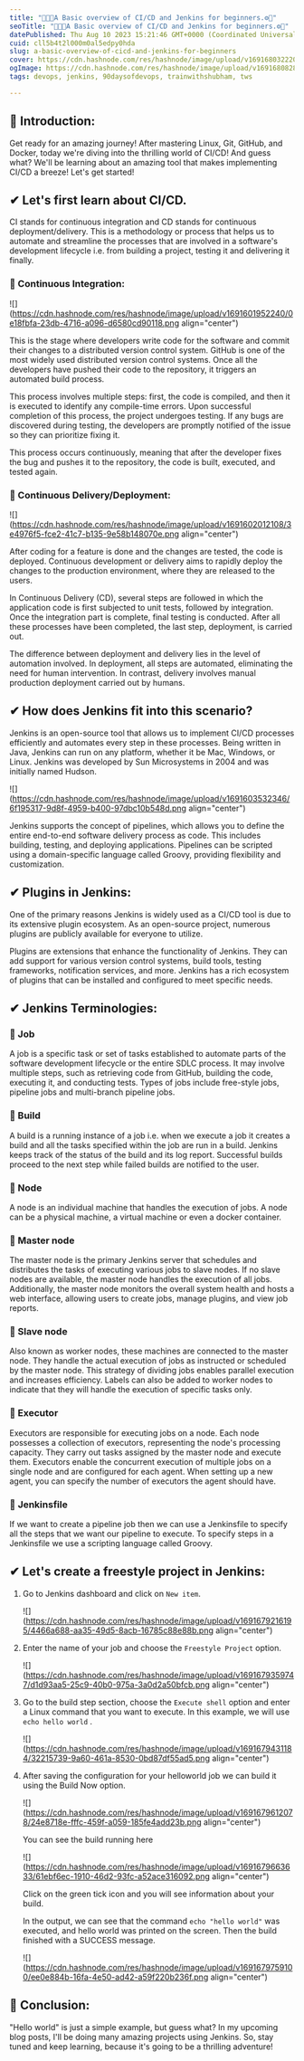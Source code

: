 ```yaml
---
title: "👨🏽‍🏫A Basic overview of CI/CD and Jenkins for beginners.⚙️🔄"
seoTitle: "👨🏽‍🏫A Basic overview of CI/CD and Jenkins for beginners.⚙️🔄"
datePublished: Thu Aug 10 2023 15:21:46 GMT+0000 (Coordinated Universal Time)
cuid: cll5b4t2l000m0al5edpy0hda
slug: a-basic-overview-of-cicd-and-jenkins-for-beginners
cover: https://cdn.hashnode.com/res/hashnode/image/upload/v1691680322207/b9a3a173-3bff-4920-bb38-11cb9e219e2b.png
ogImage: https://cdn.hashnode.com/res/hashnode/image/upload/v1691680828227/f2fa55bc-41de-4c16-af87-2331108b7e22.png
tags: devops, jenkins, 90daysofdevops, trainwithshubham, tws

---
```


## **📍** Introduction:

Get ready for an amazing journey! After mastering Linux, Git, GitHub, and Docker, today we're diving into the thrilling world of CI/CD! And guess what? We'll be learning about an amazing tool that makes implementing CI/CD a breeze! Let's get started!

## ✔ Let's first learn about CI/CD.

CI stands for continuous integration and CD stands for continuous deployment/delivery. This is a methodology or process that helps us to automate and streamline the processes that are involved in a software's development lifecycle i.e. from building a project, testing it and delivering it finally.

### 🔸 Continuous Integration:

![](https://cdn.hashnode.com/res/hashnode/image/upload/v1691601952240/0e18fbfa-23db-4716-a096-d6580cd90118.png align="center")

This is the stage where developers write code for the software and commit their changes to a distributed version control system. GitHub is one of the most widely used distributed version control systems. Once all the developers have pushed their code to the repository, it triggers an automated build process.

This process involves multiple steps: first, the code is compiled, and then it is executed to identify any compile-time errors. Upon successful completion of this process, the project undergoes testing. If any bugs are discovered during testing, the developers are promptly notified of the issue so they can prioritize fixing it.

This process occurs continuously, meaning that after the developer fixes the bug and pushes it to the repository, the code is built, executed, and tested again.

### 🔸 Continuous Delivery/Deployment:

![](https://cdn.hashnode.com/res/hashnode/image/upload/v1691602012108/3e4976f5-fce2-41c7-b135-9e58b148070e.png align="center")

After coding for a feature is done and the changes are tested, the code is deployed. Continuous development or delivery aims to rapidly deploy the changes to the production environment, where they are released to the users.

In Continuous Delivery (CD), several steps are followed in which the application code is first subjected to unit tests, followed by integration. Once the integration part is complete, final testing is conducted. After all these processes have been completed, the last step, deployment, is carried out.

The difference between deployment and delivery lies in the level of automation involved. In deployment, all steps are automated, eliminating the need for human intervention. In contrast, delivery involves manual production deployment carried out by humans.

## ✔ How does Jenkins fit into this scenario?

Jenkins is an open-source tool that allows us to implement CI/CD processes efficiently and automates every step in these processes. Being written in Java, Jenkins can run on any platform, whether it be Mac, Windows, or Linux. Jenkins was developed by Sun Microsystems in 2004 and was initially named Hudson.

![](https://cdn.hashnode.com/res/hashnode/image/upload/v1691603532346/6f195317-9d8f-4959-b400-97dbc10b548d.png align="center")

Jenkins supports the concept of pipelines, which allows you to define the entire end-to-end software delivery process as code. This includes building, testing, and deploying applications. Pipelines can be scripted using a domain-specific language called Groovy, providing flexibility and customization.

## ✔ Plugins in Jenkins:

One of the primary reasons Jenkins is widely used as a CI/CD tool is due to its extensive plugin ecosystem. As an open-source project, numerous plugins are publicly available for everyone to utilize.

Plugins are extensions that enhance the functionality of Jenkins. They can add support for various version control systems, build tools, testing frameworks, notification services, and more. Jenkins has a rich ecosystem of plugins that can be installed and configured to meet specific needs.

## ✔ Jenkins Terminologies:

### 🔸 Job

A job is a specific task or set of tasks established to automate parts of the software development lifecycle or the entire SDLC process. It may involve multiple steps, such as retrieving code from GitHub, building the code, executing it, and conducting tests. Types of jobs include free-style jobs, pipeline jobs and multi-branch pipeline jobs.

### 🔸 Build

A build is a running instance of a job i.e. when we execute a job it creates a build and all the tasks specified within the job are run in a build. Jenkins keeps track of the status of the build and its log report. Successful builds proceed to the next step while failed builds are notified to the user.

### 🔸 Node

A node is an individual machine that handles the execution of jobs. A node can be a physical machine, a virtual machine or even a docker container.

### 🔸 Master node

The master node is the primary Jenkins server that schedules and distributes the tasks of executing various jobs to slave nodes. If no slave nodes are available, the master node handles the execution of all jobs. Additionally, the master node monitors the overall system health and hosts a web interface, allowing users to create jobs, manage plugins, and view job reports.

### 🔸 Slave node

Also known as worker nodes, these machines are connected to the master node. They handle the actual execution of jobs as instructed or scheduled by the master node. This strategy of dividing jobs enables parallel execution and increases efficiency. Labels can also be added to worker nodes to indicate that they will handle the execution of specific tasks only.

### 🔸 Executor

Executors are responsible for executing jobs on a node. Each node possesses a collection of executors, representing the node's processing capacity. They carry out tasks assigned by the master node and execute them. Executors enable the concurrent execution of multiple jobs on a single node and are configured for each agent. When setting up a new agent, you can specify the number of executors the agent should have.

### 🔸 **Jenkinsfile**

If we want to create a pipeline job then we can use a Jenkinsfile to specify all the steps that we want our pipeline to execute. To specify steps in a Jenkinsfile we use a scripting language called Groovy.

## ✔ Let's create a freestyle project in Jenkins:

1. Go to Jenkins dashboard and click on `New item`.
    
    ![](https://cdn.hashnode.com/res/hashnode/image/upload/v1691679216195/4466a688-aa35-49d5-8acb-16785c88e88b.png align="center")
    
2. Enter the name of your job and choose the `Freestyle Project` option.
    
    ![](https://cdn.hashnode.com/res/hashnode/image/upload/v1691679359747/d1d93aa5-25c9-40b0-975a-3a0d2a50bfcb.png align="center")
    
3. Go to the build step section, choose the `Execute shell` option and enter a Linux command that you want to execute. In this example, we will use `echo hello world` .
    
    ![](https://cdn.hashnode.com/res/hashnode/image/upload/v1691679431184/32215739-9a60-461a-8530-0bd87df55ad5.png align="center")
    
4. After saving the configuration for your helloworld job we can build it using the Build Now option.
    
    ![](https://cdn.hashnode.com/res/hashnode/image/upload/v1691679612078/24e8718e-fffc-459f-a059-185fe4add23b.png align="center")
    
    You can see the build running here
    
    ![](https://cdn.hashnode.com/res/hashnode/image/upload/v1691679663633/61ebf6ec-1910-46d2-93fc-a52ace316092.png align="center")
    
    Click on the green tick icon and you will see information about your build.
    
    In the output, we can see that the command `echo "hello world"` was executed, and hello world was printed on the screen. Then the build finished with a SUCCESS message.
    
    ![](https://cdn.hashnode.com/res/hashnode/image/upload/v1691679759100/ee0e884b-16fa-4e50-ad42-a59f220b236f.png align="center")
    

## **📍** Conclusion:

"Hello world" is just a simple example, but guess what? In my upcoming blog posts, I'll be doing many amazing projects using Jenkins. So, stay tuned and keep learning, because it's going to be a thrilling adventure!